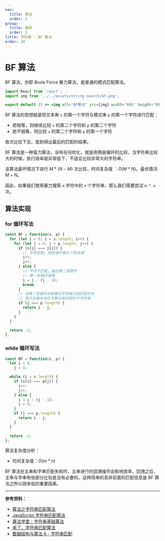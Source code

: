 ```yaml
---
nav:
  title: 算法
  order: 2
group:
  title: 搜索
  order: 3
title: 字符串 - BF 算法
order: 20
---
```


# BF 算法

BF 算法，亦即 Brute Force 暴力算法，是普通的模式匹配算法。

```jsx | inline
import React from 'react';
import img from '../../assets/string-search/bf.png';

export default () => <img alt="BF算法" src={img} width="60%" height="60%" />;
```

BF 算法的思想就是将文本串 `s` 的第一个字符与模式串 `p` 的第一个字符进行匹配：

- 若相等，则继续比较 `s` 的第二个字符和 `p` 的第二个字符
- 若不相等，则比较 `s` 的第二个字符和 `p` 的第一个字符

依次比较下去，直到得出最后的匹配的结果。

BF 算法是一种蛮力算法，没有任何优化，就是用两层循环的比较，当字符串比较大的时候，执行效率就非常低下，不适合比较非常大的字符串。

该算法最坏情况下进行 $M * (N - M)$ 次比较，时间复杂度 ：$O(M * N)$。最优情况 $M + N$。

因此，如果我们使用暴力搜索 `m` 字符中的 `n` 个字符串，那么我们需要尝试 `m * n` 次。

## 算法实现

### for 循环写法

```js
const BF = function(s, p) {
  for (let i = 0; i < s.length; i++) {
    for (let j = 0; j < p.length; j++) {
      if (s[i] === j[i]) {
        // 字符匹配，两层循环索引下标自增
        i++;
        j++;
      } else {
        // 字符不匹配，跳出第二层循环
        // 第一层循环递增
        i = i - (j - 1);
        break;
      }
      // 当第二层循环亦即模式字符串已经匹配完毕
      // 表示主串中存在与模式串匹配的子字符串
      if (j === p.length) {
        return i - j;
      }
    }
  }

  return -1;
};
```

### while 循环写法

```js
const BF = function(s, p) {
  let i = 0,
    j = 0;

  while (i < s.length) {
    if (s[i] === p[j]) {
      i++;
      j++;
    } else {
      i = i - (j - 1);
      j = 0;
    }
    if (j === p.length) {
      return i - j;
    }
  }

  return -1;
};
```

算法复杂度分析：

- 时间复杂度：$O(m * n)$

BF 算法在主串和字串匹配失败时，主串进行的回溯操作会影响效率，回溯之后，主串与字串有些部分比较是没有必要的。这种简单的丢弃前面的匹配信息是 BF 算法之所以效率低的重要因素。

---

**参考资料：**

- [算法之字符串匹配算法](https://juejin.im/post/6844903843277307918)
- [JavaScript 字符串匹配算法](https://juejin.im/post/6844903896687575053)
- [算法学堂：字符串基础算法](https://juejin.im/post/6844904025486278670)
- [来了，字符串匹配算法](https://juejin.im/post/6844903795546128391)
- [数据结构与算法 6 - 字符串匹配](https://juejin.im/post/6844904158865129486)
